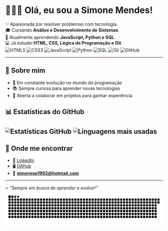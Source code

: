 # 👩🏻‍💻 Olá, eu sou a Simone Mendes!  

✨ Apaixonada por resolver problemas com tecnologia.  
🎓 Cursando **Análise e Desenvolvimento de Sistemas**.  
🌱 Atualmente aprendendo **JavaScript, Python e SQL**.  
💻 Já estudei **HTML, CSS, Lógica de Programação e Git**.  
![HTML5](https://img.shields.io/badge/HTML5-E34F26?style=for-the-badge&logo=html5&logoColor=white) ![CSS3](https://img.shields.io/badge/CSS3-1572B6?style=for-the-badge&logo=css3&logoColor=white)  ![JavaScript](https://img.shields.io/badge/JavaScript-F7DF1E?style=for-thebadge&logo=javascript&logoColor=black) ![Python](https://img.shields.io/badge/Python-3776AB?style=for-the-badge&logo=python&logoColor=white) ![SQL](https://img.shields.io/badge/SQL-4479A1?style=for-the-badge&logo=postgresql&logoColor=white) ![Git](https://img.shields.io/badge/Git-F05032?style=for-the-badge&logo=git&logoColor=white)  ![GitHub](https://img.shields.io/badge/GitHub-100000?style=for-the-badge&logo=github&logoColor=white)  

---

## 🌟 Sobre mim
- 🚀 Em constante evolução no mundo da programação  
- 📚 Sempre curiosa para aprender novas tecnologias  
- 🤝 Aberta a colaborar em projetos para ganhar experiência  



## 📊 Estatísticas do GitHub

![Estatísticas GitHub](https://github-readme-stats.vercel.app/api?username=SimoneMendes2&show_icons=true&theme=radical)
![Linguagens mais usadas](https://github-readme-stats.vercel.app/api/top-langs/?username=SimoneMendes2&layout=compact&theme=radical)
---

## 🔗 Onde me encontrar
- 💼 [LinkedIn](https://www.linkedin.com/in/simone-mendes-0594a321b/)  
- 🖥️ [GitHub](https://github.com/Simonemendes2)  
- 📧 **simonesp1992@hotmail.com**  

---

⭐️ *“Sempre em busca de aprender e evoluir!”*
![Snake animation](https://github.com/Simonemendes2/Simonemendes2/blob/output/github-contribution-grid-snake.svg)
